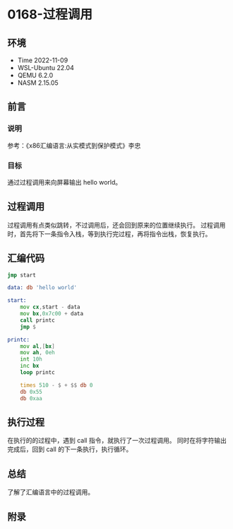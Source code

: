 # 0168-过程调用

## 环境

- Time 2022-11-09
- WSL-Ubuntu 22.04
- QEMU 6.2.0
- NASM 2.15.05

## 前言

### 说明

参考：《x86汇编语言:从实模式到保护模式》李忠

### 目标

通过过程调用来向屏幕输出 hello world。

## 过程调用

过程调用有点类似跳转，不过调用后，还会回到原来的位置继续执行。
过程调用时，首先将下一条指令入栈，等到执行完过程，再将指令出栈，恢复执行。

## 汇编代码

```asm
jmp start

data: db 'hello world'

start:
    mov cx,start - data
    mov bx,0x7c00 + data
    call printc
    jmp $

printc:
    mov al,[bx]
    mov ah, 0eh
    int 10h
    inc bx
    loop printc

    times 510 - $ + $$ db 0
    db 0x55
    db 0xaa
```

## 执行过程

在执行的的过程中，遇到 call 指令，就执行了一次过程调用。
同时在将字符输出完成后，回到 call 的下一条执行，执行循环。

## 总结

了解了汇编语言中的过程调用。

## 附录
